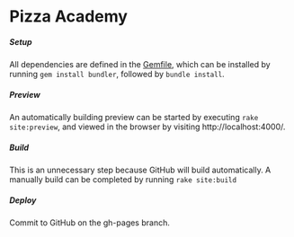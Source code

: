 # Pizza Academy


##### Setup
All dependencies are defined in the [Gemfile](Gemfile), which can be installed by running ```gem install bundler```, followed by ```bundle install```.

##### Preview
An automatically building preview can be started by executing ```rake site:preview```, and viewed in the browser by visiting http://localhost:4000/.

##### Build
This is an unnecessary step because GitHub will build automatically.
A manually build can be completed by running ```rake site:build```

##### Deploy
Commit to GitHub on the gh-pages branch.
